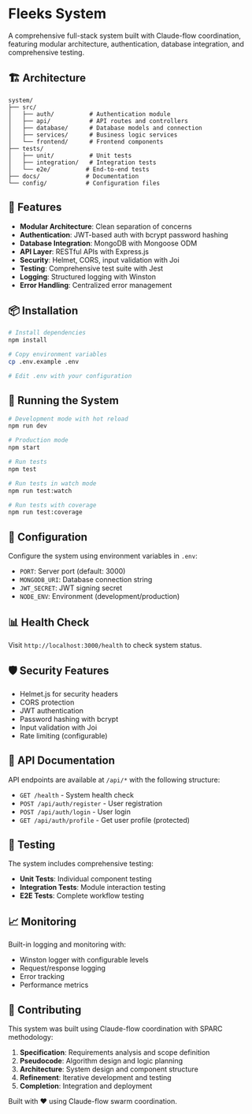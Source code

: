# Fleeks System

A comprehensive full-stack system built with Claude-flow coordination, featuring modular architecture, authentication, database integration, and comprehensive testing.

## 🏗️ Architecture

```
system/
├── src/
│   ├── auth/          # Authentication module
│   ├── api/           # API routes and controllers
│   ├── database/      # Database models and connection
│   ├── services/      # Business logic services
│   └── frontend/      # Frontend components
├── tests/
│   ├── unit/          # Unit tests
│   ├── integration/   # Integration tests
│   └── e2e/          # End-to-end tests
├── docs/             # Documentation
└── config/           # Configuration files
```

## 🚀 Features

- **Modular Architecture**: Clean separation of concerns
- **Authentication**: JWT-based auth with bcrypt password hashing
- **Database Integration**: MongoDB with Mongoose ODM
- **API Layer**: RESTful APIs with Express.js
- **Security**: Helmet, CORS, input validation with Joi
- **Testing**: Comprehensive test suite with Jest
- **Logging**: Structured logging with Winston
- **Error Handling**: Centralized error management

## 📦 Installation

```bash
# Install dependencies
npm install

# Copy environment variables
cp .env.example .env

# Edit .env with your configuration
```

## 🏃 Running the System

```bash
# Development mode with hot reload
npm run dev

# Production mode
npm start

# Run tests
npm test

# Run tests in watch mode
npm run test:watch

# Run tests with coverage
npm run test:coverage
```

## 🔧 Configuration

Configure the system using environment variables in `.env`:

- `PORT`: Server port (default: 3000)
- `MONGODB_URI`: Database connection string
- `JWT_SECRET`: JWT signing secret
- `NODE_ENV`: Environment (development/production)

## 📊 Health Check

Visit `http://localhost:3000/health` to check system status.

## 🛡️ Security Features

- Helmet.js for security headers
- CORS protection
- JWT authentication
- Password hashing with bcrypt
- Input validation with Joi
- Rate limiting (configurable)

## 📝 API Documentation

API endpoints are available at `/api/*` with the following structure:

- `GET /health` - System health check
- `POST /api/auth/register` - User registration
- `POST /api/auth/login` - User login
- `GET /api/auth/profile` - Get user profile (protected)

## 🧪 Testing

The system includes comprehensive testing:

- **Unit Tests**: Individual component testing
- **Integration Tests**: Module interaction testing
- **E2E Tests**: Complete workflow testing

## 📈 Monitoring

Built-in logging and monitoring with:

- Winston logger with configurable levels
- Request/response logging
- Error tracking
- Performance metrics

## 🤝 Contributing

This system was built using Claude-flow coordination with SPARC methodology:

1. **Specification**: Requirements analysis and scope definition
2. **Pseudocode**: Algorithm design and logic planning
3. **Architecture**: System design and component structure
4. **Refinement**: Iterative development and testing
5. **Completion**: Integration and deployment

Built with ❤️ using Claude-flow swarm coordination.